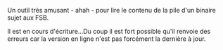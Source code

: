 
Un outil très amusant - ahah - pour lire le contenu de la pile d'un binaire sujet aux FSB.

Il est en cours d'écriture...Du coup il est fort possible qu'il renvoie des erreurs car la version en ligne n'est pas forcément la dernière à jour.
